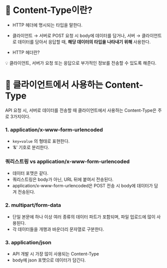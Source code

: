 
# 📌 Content-Type이란?

- HTTP 헤더에 명시되는 타입을 말한다.
- 클라이언트 → 서버로 POST 요청 시 body에 데이터를 담거나, 
서버 → 클라이언트로 데이터를 담아서 응답할 때,
**해당 데이터의 타입을 나타내기 위해** 사용한다.

- HTTP 헤더란?

<aside>
💡 클라이언트, 서버가 요청 또는 응답으로 부가적인 정보를 전송할 수 있도록 해준다.

</aside>

# 📌 클라이언트에서 사용하는 Content-Type

API 요청 시, 서버로 데이터를 전송할 때 클라이언트에서 사용하는 Content-Type은 주로 3가지이다.

### 1. application/x-www-form-urlencoded

- `key=value` 의 형태로 표현한다.
- ‘&’ 기호로 분리한다.

### 쿼리스트링 vs application/x-www-form-urlencoded

- 데이터 포맷은 같다.
- 쿼리스트링은 body가 아닌, URL 뒤에 붙여서 전송된다.
- application/x-www-form-urlencoded은 POST 전송 시 body에 데이터가 담겨 전송된다.

### 2. multipart/form-data

- 단일 본문에 하나 이상 여러 종류의 데이터 파트가 포함되며, 파일 업로드에 많이 사용된다.
- 각 데이터들을 개행과 바운더리 문자열로 구분한다.

### 3. application/json

- API 개발 시 가장 많이 사용되는 Content-Type
- body에 json 포맷으로 데이터가 담긴다.
